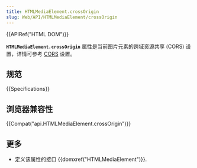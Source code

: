 ```yaml
---
title: HTMLMediaElement.crossOrigin
slug: Web/API/HTMLMediaElement/crossOrigin
---
```

{{APIRef("HTML DOM")}}

**`HTMLMediaElement.crossOrigin`** 属性是当前图片元素的跨域资源共享 (CORS) 设置，详情可参考 [CORS](/en-US/docs/HTML/CORS_settings_attributes) 设置。

## 规范

{{Specifications}}

## 浏览器兼容性

{{Compat("api.HTMLMediaElement.crossOrigin")}}

## 更多

- 定义该属性的接口 {{domxref("HTMLMediaElement")}}.
